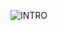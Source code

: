 ![INTRO](https://github.com/SAISANJAY-SICSR/SAISANJAY-SICSR/assets/150774909/cdcb72a4-24e9-4e03-ae91-b682a9c28a93)
